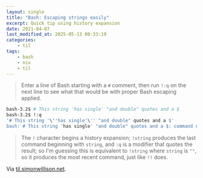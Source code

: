 ```yaml
---
layout: single
title: "Bash: Escaping strings easily"
excerpt: Quick tip using history expansion
date: 2021-04-07
last_modified_at: 2025-05-13 00:33:19
categories:
    - til
tags:
    - bash
    - nix
    - til
---
```


> Enter a line of Bash starting with a `#` comment,
> then run `!:q` on the next line to see what that would be with proper Bash escaping applied.

```bash
bash-3.2$ # This string 'has single' "and double" quotes and a $
bash-3.2$ !:q
'# This string '\''has single'\'' "and double" quotes and a $'
bash: # This string 'has single' "and double" quotes and a $: command not found
```

> The `!` character begins a history expansion; `!string` produces the last command beginning with `string`,
> and `:q` is a modifier that quotes the result;
> so I'm guessing this is equivalent to `!string` where `string` is `""`, so it produces the most recent command,
> just like `!!` does.

Via [til.simonwillison.net](https://github.com/simonw/til/blob/main/bash/escaping-a-string.md).
